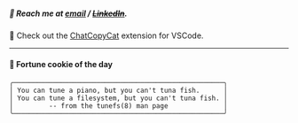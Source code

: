 ##### :calling: Reach me at **[email](mailto:johannes@stenmark.in)** ***/*** **[~~LinkedIn~~](https://www.linkedin.com/in/johannes-stenmark)**.
:feet: Check out the [ChatCopyCat](https://github.com/jstenmark/ChatCopyCat) extension for VSCode.

---
#### :cookie: Fortune cookie of the day
```smalltalk
╭─────────────────────────────────────────────────────╮
│ You can tune a piano, but you can't tuna fish.      │
│ You can tune a filesystem, but you can't tuna fish. │
│         -- from the tunefs(8) man page              │
╰─────────────────────────────────────────────────────╯
```
